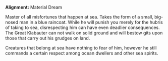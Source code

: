 **Alignment:** Material Dream

Master of all misfortunes that happen at sea. Takes the form of a small, big-nosed man in a blue raincoat. While he will punish you merely for the hubris of taking to sea, disrespecting him can have even deadlier consequences.
The Great Klabauter can not walk on solid ground and will bestow gits upon those that carry out his grudges on land.

Creatures that belong at sea have nothing to fear of him, however he still commands a certain respect among ocean dwellers and other sea spirits.